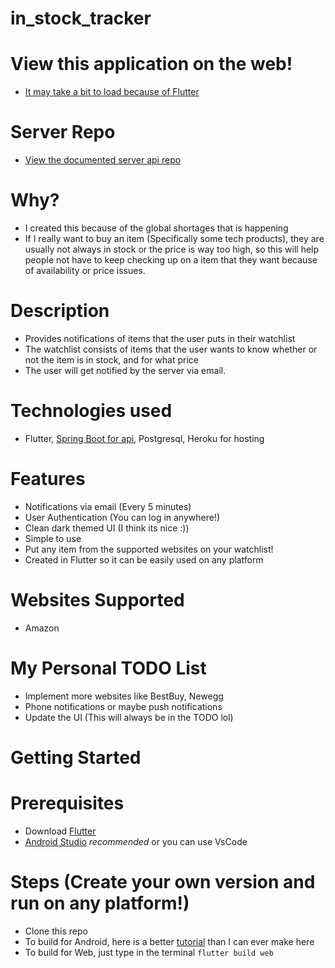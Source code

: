# in_stock_tracker

# View this application on the web!
- [It may take a bit to load because of Flutter](https://husamsaleem.github.io/in-stock-flutterweb/#/login)

# Server Repo
- [View the documented server api repo](https://github.com/HusamSaleem/In-stock-tracker-server-new)

# Why?
- I created this because of the global shortages that is happening
- If I really want to buy an item (Specifically some tech products), they are usually not always in stock or the price is way too high, so this will help people not have to keep checking up on a item that they want because of availability or price issues. 

# Description
- Provides notifications of items that the user puts in their watchlist
- The watchlist consists of items that the user wants to know whether or not the item is in stock, and for what price
- The user will get notified by the server via email.

# Technologies used
- Flutter, [Spring Boot for api](https://github.com/HusamSaleem/In-stock-tracker-server-new), Postgresql, Heroku for hosting

# Features
- Notifications via email (Every 5 minutes)
- User Authentication (You can log in anywhere!)
- Clean dark themed UI (I think its nice :))
- Simple to use
- Put any item from the supported websites on your watchlist!
- Created in Flutter so it can be easily used on any platform

# Websites Supported
- Amazon

# My Personal TODO List
- Implement more websites like BestBuy, Newegg
- Phone notifications or maybe push notifications
- Update the UI (This will always be in the TODO lol)

# Getting Started

# Prerequisites
- Download [Flutter](https://docs.flutter.dev/get-started/install)
- [Android Studio](https://developer.android.com/studio) *recommended* or you can use VsCode

# Steps (Create your own version and run on any platform!)
- Clone this repo
- To build for Android, here is a better [tutorial](https://docs.flutter.dev/deployment/android) than I can ever make here
- To build for Web, just type in the terminal ```flutter build web```
